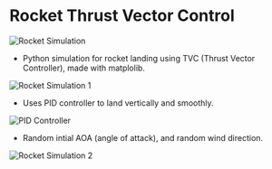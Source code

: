 # Rocket Thrust Vector Control

![Rocket Simulation](https://github.com/davud600/rocket-thrust-vector-control/README_Media/video.GIF?raw=true)

- Python simulation for rocket landing using TVC (Thrust Vector Controller), made with matplolib.

![Rocket Simulation 1](https://github.com/davud600/rocket-thrust-vector-control/README_Media/1.png?raw=true)

- Uses PID controller to land vertically and smoothly.

![PID Controller](https://github.com/davud600/rocket-thrust-vector-control/README_Media/pid.png?raw=true)

- Random intial AOA (angle of attack), and random wind direction.

![Rocket Simulation 2](https://github.com/davud600/rocket-thrust-vector-control/README_Media/2.png?raw=true)
